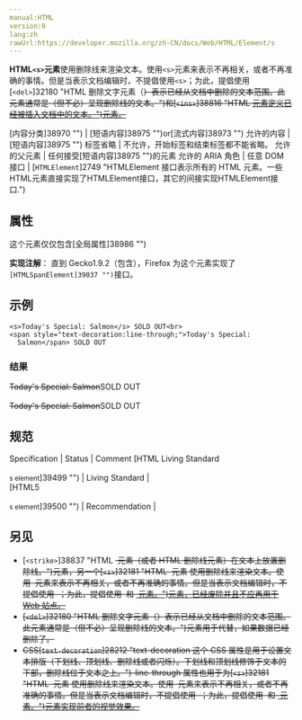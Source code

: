 ```yaml
---
manual:HTML
version:0
lang:zh
rawUrl:https://developer.mozilla.org/zh-CN/docs/Web/HTML/Element/s
---
```






**HTML`<s>`元素**使用删除线来渲染文本。使用`<s>`元素来表示不再相关，或者不再准确的事情。但是当表示文档编辑时，不提倡使用`<s>`；为此，提倡使用[`<del>`]32180 "HTML 删除文字元素（<del>）表示已经从文档中删除的文本范围。此元素通常是（但不必）呈现删除线的文本。")和[`<ins>`]38816 "HTML <ins> 元素定义已经被插入文档中的文本。")元素。


[内容分类]38970 "") | [短语内容]38975 "")or[流式内容]38973 "") 
允许的内容 | [短语内容]38975 "") 
标签省略 | 不允许，开始标签和结束标签都不能省略。 
允许的父元素 | 任何接受[短语内容]38975 "")的元素 
允许的 ARIA 角色 | 任意 
DOM 接口 | [`HTMLElement`]2749 "HTMLElement 接口表示所有的 HTML 元素。一些HTML元素直接实现了HTMLElement接口，其它的间接实现HTMLElement接口.") 


## 属性<a name="属性"></a>


这个元素仅仅包含[全局属性]38986 "")

**实现注解**： 直到 Gecko1.9.2（包含），Firefox 为这个元素实现了`[HTMLSpanElement]39037 "")`接口。

## 示例<a name="示例"></a>

```
<s>Today's Special: Salmon</s> SOLD OUT<br>
<span style="text-decoration:line-through;">Today's Special:
  Salmon</span> SOLD OUT
```

### 结果<a name="结果"></a>


<s>Today&#39;s Special: Salmon</s>SOLD OUT<br></br><s>Today&#39;s Special: Salmon</s>SOLD OUT


## 规范<a name="规范"></a>

Specification | Status | Comment 
[HTML Living Standard<br></br><small>s element</small>]39499 "") | Living Standard |  
[HTML5<br></br><small>s element</small>]39500 "") | Recommendation |  


## 另见<a name="另见"></a>

* [`<strike>`]38837 "HTML <strike> 元素（或者 HTML 删除线元素）在文本上放置删除线。")元素，另一个[`<s>`]32181 "HTML <s> 元素 使用删除线来渲染文本。使用 <s> 元素来表示不再相关，或者不再准确的事情。但是当表示文档编辑时，不提倡使用 <s> ；为此，提倡使用 <del> 和 <ins> 元素。")元素，已经废除并且不应再用于 Web 站点。
* [`<del>`]32180 "HTML 删除文字元素（<del>）表示已经从文档中删除的文本范围。此元素通常是（但不必）呈现删除线的文本。")元素用于代替，如果数据已经删除了。
* CSS[`text-decoration`]28212 "text-decoration 这个 CSS 属性是用于设置文本排版（下划线、顶划线、删除线或者闪烁）。下划线和顶划线修饰于文本的下部，删除线位于文本之上。")-line-through 属性也用于为[`<s>`]32181 "HTML <s> 元素 使用删除线来渲染文本。使用 <s> 元素来表示不再相关，或者不再准确的事情。但是当表示文档编辑时，不提倡使用 <s> ；为此，提倡使用 <del> 和 <ins> 元素。")元素实现前者的视觉效果。





